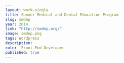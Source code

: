 ```yaml
---
layout: work-single
title: Summer Medical and Dental Education Program
slug: smdep
year: 2014
link: "http://smdep.org/"
image: smdep.png
tags: Wordpress
description:
role:  Front-End Developer
published: true
---
```

